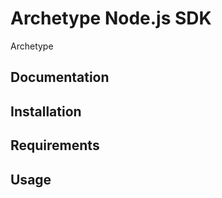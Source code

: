 # Archetype Node.js SDK

Archetype


## Documentation


## Installation


## Requirements


## Usage
